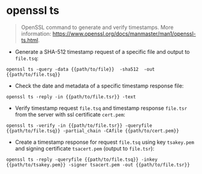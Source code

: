 # openssl ts

> OpenSSL command to generate and verify timestamps.
> More information: <https://www.openssl.org/docs/manmaster/man1/openssl-ts.html>.

- Generate a SHA-512 timestamp request of a specific file and output to `file.tsq`:

`openssl ts -query -data {{path/to/file}}  -sha512  -out {{path/to/file.tsq}}`

- Check the date and metadata of a specific timestamp response file:

`openssl ts -reply -in {{path/to/file.tsr}} -text`

- Verify timestamp request `file.tsq` and timestamp response `file.tsr` from the server with ssl certificate `cert.pem`:

`openssl ts -verify -in {{path/to/file.tsr}} -queryfile {{path/to/file.tsq}} -partial_chain -CAfile {{path/to/cert.pem}}`

- Create a timestamp response for request `file.tsq` using key `tsakey.pem` and signing certificate `tsacert.pem` (output to `file.tsr`):

`openssl ts -reply -queryfile {{path/to/file.tsq}} -inkey {{path/to/tsakey.pem}} -signer tsacert.pem -out {{path/to/file.tsr}}`
